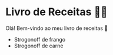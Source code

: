 # Livro de Receitas :man_cook:

Olá! Bem-vindo ao meu livro de receitas :wave:

- Strogonoff de frango
- Strogonoff de carne